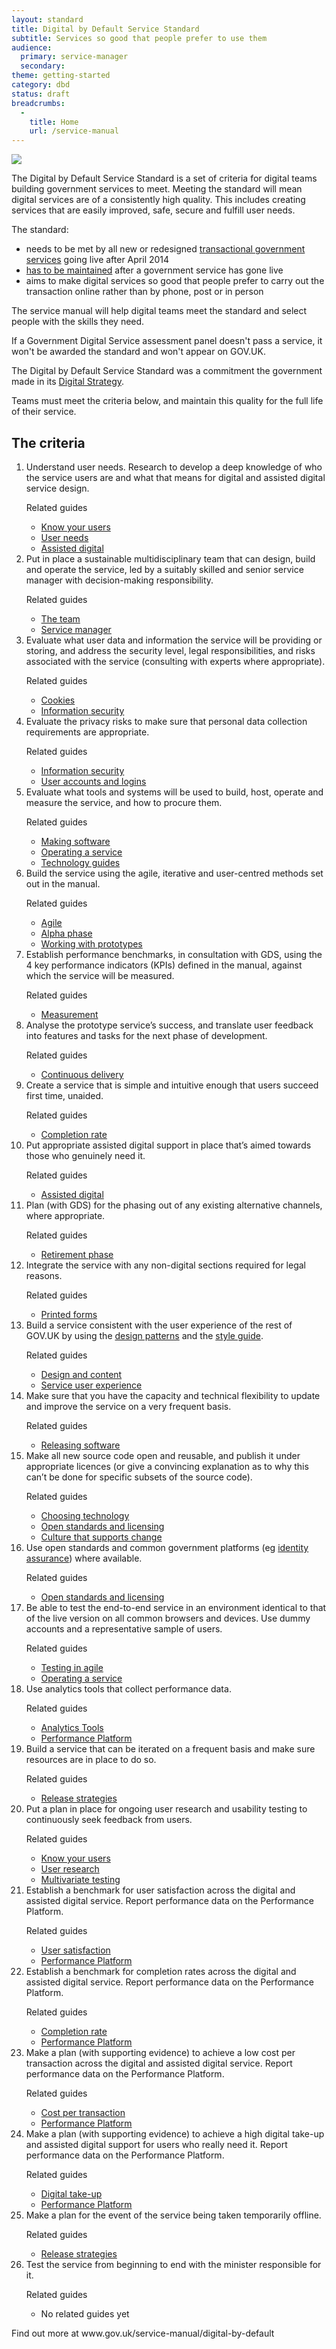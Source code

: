 ```yaml
---
layout: standard
title: Digital by Default Service Standard
subtitle: Services so good that people prefer to use them
audience:
  primary: service-manager
  secondary:
theme: getting-started
category: dbd
status: draft
breadcrumbs:
  -
    title: Home
    url: /service-manual
---
```


<div class="intro">

  <img src="/service-manual/assets/images/DbD-kitemark.png" />

  <p>
    The Digital by Default Service Standard is a set of criteria for digital teams
    building government services to meet. Meeting the standard will mean digital
    services are of a consistently high quality. This includes creating services
    that are easily improved, safe, secure and fulfill user needs.
  </p>

  <p>The standard:</p>

  <ul>
    <li>needs to be met by all new or redesigned <a href="/service-manual/digital-by-default/scope-of-the-standard">transactional government services</a> going live after April 2014</li>
    <li><a href="/service-manual/digital-by-default/maintaining-the-standard">has to be maintained</a> after a government service has gone live</li>
    <li>aims to make digital services so good that people prefer to carry out the transaction online rather than by phone, post or in person</li>
  </ul>

  <p>The service manual will help digital teams meet the standard and select people with the skills they need.</p>

  <p>If a Government Digital Service assessment panel doesn't pass a service, it won't be awarded the standard and won't appear on GOV.UK.</p>

  <p>The Digital by Default Service Standard was a commitment the government made in its <a href="/government/publications/government-digital-strategy/government-digital-strategy">Digital Strategy</a>.</p>

  <p>Teams must meet the criteria below, and maintain this quality for the full life of their service.</p>

</div>

<h2>The criteria</h2>

<ol class="standard">
  <li id="criterion-1">
    <div class="point">Understand user needs. Research to develop a deep knowledge of who the service users are and what that means for digital and assisted digital service design.</div>
    <div class="guidance">
      <p>Related guides</p>
      <ul>
        <li><a href="/service-manual/user-centred-design">Know your users</a></li>
        <li><a href="/service-manual/user-centred-design/user-needs.html">User needs</a></li>
        <li><a href="/service-manual/assisted-digital">Assisted digital</a></li>
      </ul>
    </div>
  </li>
  <li id="criterion-2">
    <div class="point">Put in place a sustainable multidisciplinary team that can design, build and operate the service, led by a suitably skilled and senior service manager with decision-making responsibility.</div>
    <div class="guidance">
      <p>Related guides</p>
      <ul>
        <li><a href="/service-manual/the-team">The team</a></li>
        <li><a href="/service-manual/the-team/service-manager.html">Service manager</a></li>
      </ul>
    </div>
  </li>
  <li id="criterion-3">
    <div class="point">Evaluate what user data and information the service will be providing or storing, and address the security level, legal responsibilities, and risks associated with the service (consulting with experts where appropriate).</div>
    <div class="guidance">
      <p>Related guides</p>
      <ul>
        <li><a href="/service-manual/making-software/cookies.html">Cookies</a></li>
        <li><a href="/service-manual/making-software/information-security.html">Information security</a></li>
      </ul>
    </div>
  </li>
  <li id="criterion-4">
    <div class="point">Evaluate the privacy risks to make sure that personal data collection requirements are appropriate.</div>
    <div class="guidance">
      <p>Related guides</p>
      <ul>
        <li><a href="/service-manual/making-software/information-security.html">Information security</a></li>
        <li><a href="/service-manual/making-software/logins.html">User accounts and logins</a></li>
      </ul>
    </div>
  </li>
  <li id="criterion-5">
    <div class="point">Evaluate what tools and systems will be used to build, host, operate and measure the service, and how to procure them.</div>
    <div class="guidance">
      <p>Related guides</p>
      <ul>
        <li><a href="/service-manual/making-software">Making software</a></li>
        <li><a href="/service-manual/operations">Operating a service</a></li>
        <li><a href="/service-manual/technology">Technology guides</a></li>
      </ul>
    </div>
  </li>
  <li id="criterion-6">
    <div class="point">Build the service using the agile, iterative and user-centred methods set out in the manual.</div>
    <div class="guidance">
    <p>Related guides</p>
      <ul>
        <li><a href="/service-manual/agile">Agile</a></li>
        <li><a href="/service-manual/phases/alpha.html">Alpha phase</a></li>
        <li><a href="/service-manual/user-centred-design/working-with-prototypes.html">Working with prototypes</a></li>
      </ul>
    </div>
  </li>
  <li id="criterion-7">
    <div class="point">Establish performance benchmarks, in consultation with GDS, using the 4 key performance indicators (KPIs) defined in the manual, against which the service will be measured.</div>
    <div class="guidance">
      <p>Related guides</p>
      <ul>
        <li><a href="/service-manual/measurement">Measurement</a></li>
      </ul>
    </div>
  </li>
  <li id="criterion-8">
    <div class="point">Analyse the prototype service’s success, and translate user feedback into features and tasks for the next phase of development.</div>
    <div class="guidance">
      <p>Related guides</p>
      <ul>
        <li><a href="/service-manual/agile/continuous-delivery.html">Continuous delivery</a></li>
      </ul>
    </div>
  </li>
  <li id="criterion-9">
    <div class="point">Create a service that is simple and intuitive enough that users succeed first time, unaided.</div>
    <div class="guidance">
      <p>Related guides</p>
      <ul>
      <li><a href="/service-manual/measurement/completion-rate.html">Completion rate</a></li>
      </ul>
    </div>
  </li>
  <li id="criterion-10">
    <div class="point">Put appropriate assisted digital support in place that’s aimed towards those who genuinely need it.</div>
    <div class="guidance">
      <p>Related guides</p>
      <ul>
        <li><a href="/service-manual/assisted-digital">Assisted digital</a></li>
      </ul>
    </div>
  </li>
  <li id="criterion-11">
    <div class="point">Plan (with GDS) for the phasing out of any existing alternative channels, where appropriate.</div>
    <div class="guidance">
      <p>Related guides</p>
      <ul>
        <li><a href="/service-manual/phases/retirement.html">Retirement phase</a></li>
      </ul>
    </div>
  </li>
  <li id="criterion-12">
    <div class="point">Integrate the service with any non-digital sections required for legal reasons.</div>
    <div class="guidance">
      <p>Related guides</p>
      <ul>
        <li><a href="/service-manual/user-centred-design/print-forms.html">Printed forms</a></li>
      </ul>
    </div>
  </li>
  <li id="criterion-13">
    <div class="point">Build a service consistent with the user experience of the rest of GOV.UK by using the <a href="/service-manual/user-centred-design/resources/patterns/index.html">design patterns</a> and the <a href="/design-principles/style-guide">style guide</a>.</div>
    <div class="guidance">
      <p>Related guides</p>
      <ul>
        <li><a href="/service-manual/user-centred-design">Design and content</a></li>
        <li><a href="/service-manual/user-centred-design/service-user-experience">Service user experience</a></li>
      </ul>
    </div>
  </li>
  <li id="criterion-14">
    <div class="point">Make sure that you have the capacity and technical flexibility to update and improve the service on a very frequent basis.</div>
    <div class="guidance">
      <p>Related guides</p>
      <ul>
        <li><a href="/service-manual/making-software/release-strategies.html">Releasing software</a></li>
      </ul>
    </div>
  </li>
  <li id="criterion-15">
    <div class="point">Make all new source code open and reusable, and publish it under appropriate licences (or give a convincing explanation as to why this can’t be done for specific subsets of the source code).</div>
    <div class="guidance">
      <p>Related guides</p>
      <ul>
        <li><a href="/service-manual/making-software/choosing-technology.html">Choosing technology</a></li>
        <li><a href="/service-manual/making-software/open-standards-and-licensing.html">Open standards and licensing</a></li>
        <li><a href="/service-manual/technology/culture-that-supports-change.html">Culture that supports change</a></li>
      </ul>
    </div>
  </li>
  <li id="criterion-16">
    <div class="point">Use open standards and common government platforms (eg <a href="/service-manual/identity-assurance">identity assurance</a>) where available.</div>
    <div class="guidance">
      <p>Related guides</p>
      <ul>
        <li><a href="/service-manual/making-software/open-standards-and-licensing.html">Open standards and licensing</a></li>
      </ul>
    </div>
  </li>
  <li id="criterion-17">
    <div class="point">Be able to test the end-to-end service in an environment identical to that of the live version on all common browsers and devices. Use dummy accounts and a representative sample of users.</div>
    <div class="guidance">
      <p>Related guides</p>
      <ul>
        <li><a href="/service-manual/making-software/testing-in-agile.html">Testing in agile</a></li>
        <li><a href="/service-manual/operations">Operating a service</a></li>
      </ul>
    </div>
  </li>
  <li id="criterion-18">
    <div class="point">Use analytics tools that collect performance data.</div>
    <div class="guidance">
      <p>Related guides</p>
      <ul>
        <li><a href="/service-manual/making-software/analytics-tools.html">Analytics Tools</a></li>
        <li><a href="/service-manual/measurement/performance-platform.html">Performance Platform</a></li>
      </ul>
    </div>
  </li>
  <li id="criterion-19">
    <div class="point">Build a service that can be iterated on a frequent basis and make sure resources are in place to do so.</div>
    <div class="guidance">
      <p>Related guides</p>
      <ul>
        <li><a href="/service-manual/making-software/release-strategies.html">Release strategies</a></li>
      </ul>
    </div>
  </li>
  <li id="criterion-20">
    <div class="point">Put a plan in place for ongoing user research and usability testing to continuously seek feedback from users.</div>
    <div class="guidance">
      <p>Related guides</p>
      <ul>
        <li><a href="/service-manual/user-centred-design">Know your users</a></li>
        <li><a href="/service-manual/user-centred-design/user-research">User research</a></li>
        <li><a href="/service-manual/user-centred-design/user-research/multivariate-testing.html">Multivariate testing</a></li>
      </ul>
    </div>
  </li>
  <li id="criterion-21">
    <div class="point">Establish a benchmark for user satisfaction across the digital and assisted digital service. Report performance data on the Performance Platform.</div>
    <div class="guidance">
      <p>Related guides</p>
      <ul>
        <li><a href="/service-manual/measurement/user-satisfaction.html">User satisfaction</a></li>
        <li><a href="/service-manual/measurement/performance-platform.html">Performance Platform</a></li>
      </ul>
    </div>
  </li>
  <li id="criterion-22">
    <div class="point">Establish a benchmark for completion rates across the digital and assisted digital service. Report performance data on the Performance Platform.</div>
    <div class="guidance">
      <p>Related guides</p>
      <ul>
        <li><a href="/service-manual/measurement/completion-rate.html">Completion rate</a></li>
        <li><a href="/service-manual/measurement/performance-platform.html">Performance Platform</a></li>
      </ul>
    </div>
  </li>
  <li id="criterion-23">
    <div class="point">Make a plan (with supporting evidence) to achieve a low cost per transaction across the digital and assisted digital service. Report performance data on the Performance Platform.</div>
    <div class="guidance">
      <p>Related guides</p>
      <ul>
        <li><a href="/service-manual/measurement/cost-per-transaction.html">Cost per transaction</a></li>
        <li><a href="/service-manual/measurement/performance-platform.html">Performance Platform</a></li>
      </ul>
    </div>
  </li>
  <li id="criterion-24">
    <div class="point">Make a plan (with supporting evidence) to achieve a high digital take-up and assisted digital support for users who really need it. Report performance data on the Performance Platform.</div>
    <div class="guidance">
      <p>Related guides</p>
      <ul>
        <li><a href="/service-manual/measurement/digital-takeup.html">Digital take-up</a></li>
        <li><a href="/service-manual/measurement/performance-platform.html">Performance Platform</a></li>
      </ul>
    </div>
  </li>
  <li id="criterion-25">
    <div class="point">Make a plan for the event of the service being taken temporarily offline.</div>
    <div class="guidance">
      <p>Related guides</p>
      <ul>
        <li><a href="/service-manual/operations/uptime-and-availability.html">Release strategies</a> </li>
      </ul>
    </div>
  </li>
  <li id="criterion-26">
    <div class="point">Test the service from beginning to end with the minister responsible for it.</div>
    <div class="guidance">
      <p>Related guides</p>
      <ul>
        <li>No related guides yet</li>
      </ul>
    </div>
  </li>
</ol>

<p class="print-footer"><span>Find out more at www.gov.uk/service-manual/digital-by-default</span></p>

